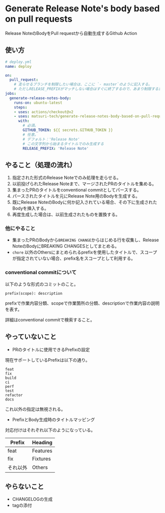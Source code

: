 
# Generate Release Note's body based on pull requests

Release NoteのBodyをPull requestから自動生成するGithub Action

## 使い方

```yml
# deploy.yml
name: deploy

on: 
  pull_request:
    # 走らせるブランチを制限したい場合は、ここに `- master`のように記入する。
    # ただしRELEASE_PREFIXがマッチしない場合はすぐに終了するので、あまり制限する意味はない。
jobs:
  generate-release-notes-body:
    runs-on: ubuntu-latest
    steps:
    - uses: actions/checkout@v2
    - uses: matsuri-tech/generate-release-notes-body-based-on-pull-requests@main
      with:
        # 必須。
        GITHUB_TOKEN: ${{ secrets.GITHUB_TOKEN }}
        # 任意。
        # デフォルト：'Release Note'
        # この文字列から始まるタイトルでのみ生成する
        RELEASE_PREFIX: 'Release Note'
```

## やること（処理の流れ）

1. 指定された形式のRelease Noteでのみ処理を走らせる。
2. 以前投げられたRelease Noteまで、マージされたPRのタイトルを集める。
3. 集まったPRのタイトルをconventional commitとしてパースする。
4. パースされたタイトルを元にRelease Note用のBodyを生成する。
5. 既にRelease NoteのBodyに何か記入されている場合、その下に生成されたBodyを挿入する。
6. 再度生成した場合は、以前生成されたものを置換する。

### 他にやること

- 集まったPRのBodyから`BREAKING CHANGE`からはじめる行を収集し、Release NoteのBodyにBREAKING CHANGESとしてまとめる。
- `chore` 以外のOthersにまとめられるprefixを使用したタイトルで、スコープが指定されていない場合、prefix名をスコープとして利用する。


### conventional commitについて

以下のような形式のコミットのこと。

```
prefix(scope): description
```

prefixで作業内容分類、scopeで作業箇所の分類、descriptionで作業内容の説明を表す。

詳細はconventional commitで検索すること。

## やっていないこと

- PRのタイトルに使用できるPrefixの設定

現在サポートしているPrefixは以下の通り。
```
feat
fix
build
ci
perf
test
refactor
docs
```

これ以外の指定は無視される。

- PrefixとBody生成時のタイトルマッピング

対応付けはそれぞれ以下のようになっている。

| Prefix | Heading |
| - | - |
| feat | Features |
| fix | Fixtures |
| それ以外 | Others |


## やらないこと

- CHANGELOGの生成
- tagの添付
